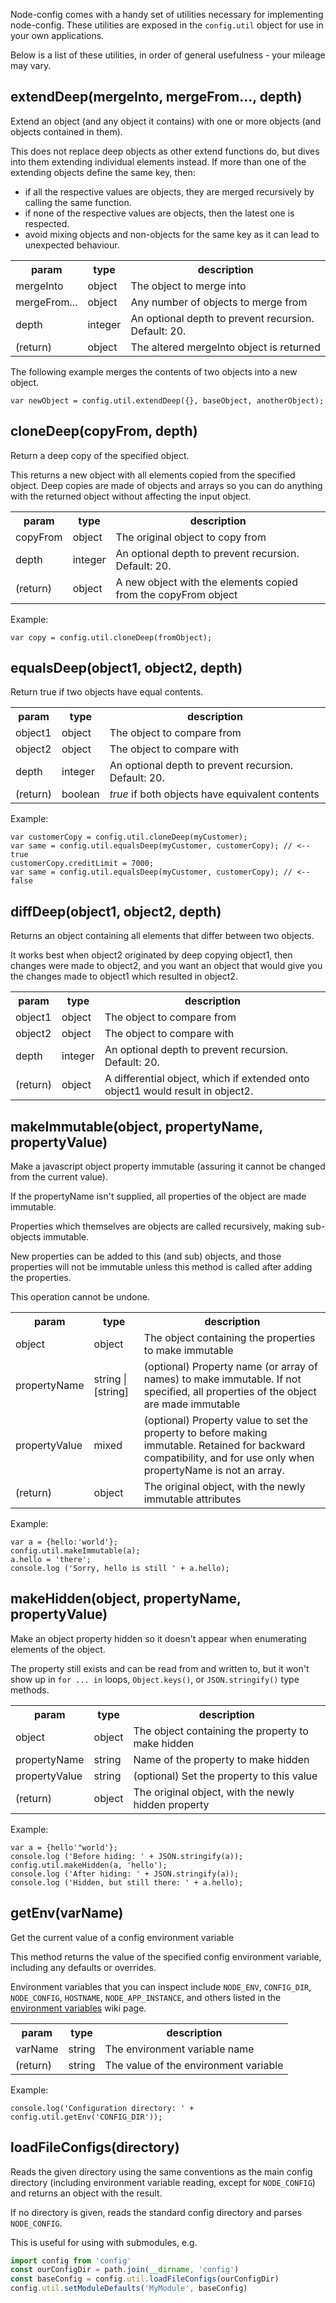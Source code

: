 Node-config comes with a handy set of utilities necessary for implementing node-config.  These utilities are exposed in the ```config.util``` object for use in your own applications.

Below is a list of these utilities, in order of general usefulness - your mileage may vary.

## extendDeep(mergeInto, mergeFrom..., depth)

Extend an object (and any object it contains) with one or more objects (and objects contained in them).

This does not replace deep objects as other extend functions do, 
but dives into them extending individual elements instead. If more than one
of the extending objects define the same key, then:
* if all the respective values are objects, they are merged recursively by calling the same function.
* if none of the respective values are objects, then the latest one is respected.
* avoid mixing objects and non-objects for the same key as it can lead to unexpected behaviour.

<table>
<tr><th>param</th><th>type</th><th>description</th></tr>
<tr><td>mergeInto</td><td>object</td><td>The object to merge into</td></tr>
<tr><td>mergeFrom...</td><td>object</td><td>Any number of objects to merge from</td></tr>
<tr><td>depth</td><td>integer</td><td>An optional depth to prevent recursion.  Default: 20.</td></tr>
<tr><td>(return)</td><td>object</td><td>The altered mergeInto object is returned</td></tr>
</table>

The following example merges the contents of two objects into a new object.

```
var newObject = config.util.extendDeep({}, baseObject, anotherObject);
```

## cloneDeep(copyFrom, depth)

Return a deep copy of the specified object.

This returns a new object with all elements copied from the specified
object.  Deep copies are made of objects and arrays so you can do anything
with the returned object without affecting the input object.

<table>
<tr><th>param</th><th>type</th><th>description</th></tr>
<tr><td>copyFrom</td><td>object</td><td>The original object to copy from</td></tr>
<tr><td>depth</td><td>integer</td><td>An optional depth to prevent recursion.  Default: 20.</td></tr>
<tr><td>(return)</td><td>object</td><td>A new object with the elements copied from the copyFrom object</td></tr>
</table>

Example:

```
var copy = config.util.cloneDeep(fromObject);
```

## equalsDeep(object1, object2, depth)

Return true if two objects have equal contents.

<table>
<tr><th>param</th><th>type</th><th>description</th></tr>
<tr><td>object1</td><td>object</td><td>The object to compare from</td></tr>
<tr><td>object2</td><td>object</td><td>The object to compare with</td></tr>
<tr><td>depth</td><td>integer</td><td>An optional depth to prevent recursion.  Default: 20.</td></tr>
<tr><td>(return)</td><td>boolean</td><td><i>true</i> if both objects have equivalent contents</td></tr>
</table>

Example:

```
var customerCopy = config.util.cloneDeep(myCustomer);
var same = config.util.equalsDeep(myCustomer, customerCopy); // <-- true
customerCopy.creditLimit = 7000;
var same = config.util.equalsDeep(myCustomer, customerCopy); // <-- false
```

## diffDeep(object1, object2, depth)

Returns an object containing all elements that differ between two objects.

It works best when object2 originated by deep copying object1, then
changes were made to object2, and you want an object that would give you
the changes made to object1 which resulted in object2.

<table>
<tr><th>param</th><th>type</th><th>description</th></tr>
<tr><td>object1</td><td>object</td><td>The object to compare from</td></tr>
<tr><td>object2</td><td>object</td><td>The object to compare with</td></tr>
<tr><td>depth</td><td>integer</td><td>An optional depth to prevent recursion.  Default: 20.</td></tr>
<tr><td>(return)</td><td>object</td><td>A differential object, which if extended onto object1 would result in object2.</td></tr>
</table>

## makeImmutable(object, propertyName, propertyValue)

Make a javascript object property immutable (assuring it cannot be changed from the current value).

If the propertyName isn't supplied, all properties of the object are made immutable.

Properties which themselves are objects are called recursively, making sub-objects immutable.

New properties can be added to this (and sub) objects, and those properties will not be immutable unless this method is called after adding the properties.

This operation cannot be undone.

<table>
<tr><th>param</th><th>type</th><th>description</th></tr>
<tr><td>object</td><td>object</td><td>The object containing the properties to make immutable</td></tr>
<tr><td>propertyName</td><td>string | [string]</td><td>(optional) Property name (or array of names) to make immutable.  If not specified, all properties of the object are made immutable</td></tr>
<tr><td>propertyValue</td><td>mixed</td><td>(optional) Property value to set the property to before making immutable. Retained for backward compatibility, and for use only when propertyName is not an array.</td></tr>
<tr><td>(return)</td><td>object</td><td>The original object, with the newly immutable attributes</td></tr>
</table>

Example:

```
var a = {hello:'world'};
config.util.makeImmutable(a);
a.hello = 'there';
console.log ('Sorry, hello is still ' + a.hello);
```

## makeHidden(object, propertyName, propertyValue)

Make an object property hidden so it doesn't appear when enumerating elements of the object.

The property still exists and can be read from and written to, but it won't show up in 
`for ... in` loops, `Object.keys()`, or `JSON.stringify()` type methods.

<table>
<tr><th>param</th><th>type</th><th>description</th></tr>
<tr><td>object</td><td>object</td><td>The object containing the property to make hidden</td></tr>
<tr><td>propertyName</td><td>string</td><td>Name of the property to make hidden</td></tr>
<tr><td>propertyValue</td><td>string</td><td>(optional) Set the property to this value</td></tr>
<tr><td>(return)</td><td>object</td><td>The original object, with the newly hidden property</td></tr>
</table>

Example:

```
var a = {hello'"world'};
console.log ('Before hiding: ' + JSON.stringify(a));
config.util.makeHidden(a, 'hello');
console.log ('After hiding: ' + JSON.stringify(a));
console.log ('Hidden, but still there: ' + a.hello);
```

## getEnv(varName)

Get the current value of a config environment variable

This method returns the value of the specified config environment variable,
including any defaults or overrides.

Environment variables that you can inspect include `NODE_ENV`, `CONFIG_DIR`, `NODE_CONFIG`,
`HOSTNAME`, `NODE_APP_INSTANCE`, and others listed in the [environment variables](https://github.com/lorenwest/node-config/wiki/Environment-Variables) wiki page.

<table>
<tr><th>param</th><th>type</th><th>description</th></tr>
<tr><td>varName</td><td>string</td><td>The environment variable name</td></tr>
<tr><td>(return)</td><td>string</td><td>The value of the environment variable</td></tr>
</table>

Example:

```
console.log('Configuration directory: ' + config.util.getEnv('CONFIG_DIR'));
```

## loadFileConfigs(directory)

Reads the given directory using the same conventions as the main config directory (including environment variable reading, except for `NODE_CONFIG`) and returns an object with the result.

If no directory is given, reads the standard config directory and parses `NODE_CONFIG`.

This is useful for using with submodules, e.g.
```js
import config from 'config'
const ourConfigDir = path.join(__dirname, 'config')
const baseConfig = config.util.loadFileConfigs(ourConfigDir)
config.util.setModuleDefaults('MyModule', baseConfig)
```
